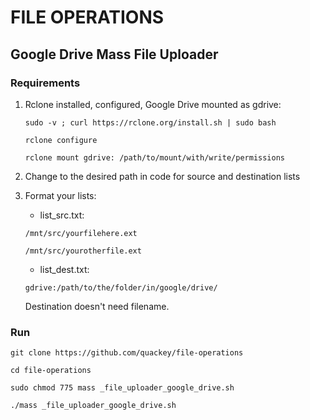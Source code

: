 # FILE OPERATIONS


## Google Drive Mass File Uploader

### Requirements

1. Rclone installed, configured, Google Drive mounted as gdrive:
   
   `sudo -v ; curl https://rclone.org/install.sh | sudo bash`
   
   `rclone configure`
   
   `rclone mount gdrive: /path/to/mount/with/write/permissions`
   
2. Change to the desired path in code for source and destination lists
   
3. Format your lists:
   
   - list_src.txt:
   
   `/mnt/src/yourfilehere.ext`
   
   `/mnt/src/yourotherfile.ext`
   
   + list_dest.txt:
   
   `gdrive:/path/to/the/folder/in/google/drive/`
   
   Destination doesn't need filename.
   
### Run

`git clone https://github.com/quackey/file-operations`

`cd file-operations`

`sudo chmod 775 mass _file_uploader_google_drive.sh`

`./mass _file_uploader_google_drive.sh`
   
